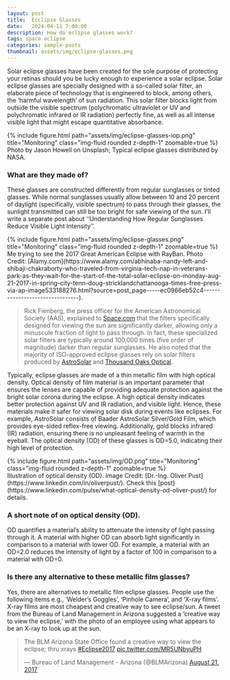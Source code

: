 ```yaml
---
layout: post
title:  Ecclipse Glasses
date:   2024-04-11 7:00:00
description: How do eclipse glasses work?
tags: space eclipse
categories: sample-posts
thumbnail: assets/img/eclipse-glasses.png
---
```

Solar eclipse glasses have been created for the sole purpose of protecting your retinas should you be lucky enough to experience a solar eclipse. Solar eclipse glasses are specially designed with a so-called solar filter, an elaborate piece of technology that is engineered to block, among others, the ‘harmful wavelength’ of sun radiation. This solar filter blocks light from outside the visible spectrum (polychromatic ultraviolet or UV and polychromatic infrared or IR radiation) perfectly fine, as well as all intense visible light that might escape quantitative absorbance.

<div class="row">
    <div class="col-sm mt-3 mt-md-0">
        {% include figure.html path="assets/img/eclipse-glasses-iop.png" title="Monitoring" class="img-fluid rounded z-depth-1" zoomable=true %}
    </div>
</div>
<div class="caption">
    Photo by Jason Howell on Unsplash; Typical eclipse glasses distributed by NASA.
</div>

### What are they made of?
These glasses are constructed differently from regular sunglasses or tinted glasses. While normal sunglasses usually allow between 10 and 20 percent of daylight (specifically, visible spectrum) to pass through their glasses, the sunlight transmitted can still be too bright for safe viewing of the sun. I’ll write a separate post about ‘‘Understanding How Regular Sunglasses Reduce Visible Light Intensity’’.

<div class="row">
    <div class="col-sm mt-3 mt-md-0">
        {% include figure.html path="assets/img/eclipse-glasses.png" title="Monitoring" class="img-fluid rounded z-depth-1" zoomable=true %}
    </div>
</div>
<div class="caption">
    Me trying to see the 2017 Great American Eclipse with RayBan. Photo Credit: [Alamy.com](https://www.alamy.com/abhinaba-nandy-left-and-shibaji-chakraborty-who-traveled-from-virginia-tech-nap-in-veterans-park-as-they-wait-for-the-start-of-the-total-solar-eclipse-on-monday-aug-21-2017-in-spring-city-tenn-doug-stricklandchattanooga-times-free-press-via-ap-image533188276.html?source=post_page-----ec0966eb52c4--------------------------------).
</div>

> Rick Fienberg, the press officer for the American Astronomical Society (AAS), explained to [Space.com](https://www.space.com/36941-solar-eclipse-eye-protection-guide.html) that the filters specifically designed for viewing the sun are significantly darker, allowing only a minuscule fraction of light to pass through. In fact, these specialized solar filters are typically around 100,000 times (five order of magnitude) darker than regular sunglasses. He also noted that the majority of ISO-approved eclipse glasses rely on solar filters produced by [AstroSolar](https://astrosolar.com/en/products/whitelight/solar-viewer-astrosolar-silver-gold/) and [Thousand Oaks Optical](https://thousandoaksoptical.com/shop/eclipse/solar-viewer-cards-glasses/).

Typically, eclipse glasses are made of a thin metallic film with high optical density. Optical density of film material is an important parameter that ensures the lenses are capable of providing adequate protection against the bright solar corona during the eclipse. A high optical density indicates better protection against UV and IR radiation, and visible light. Hence, these materials make it safer for viewing solar disk during events like eclipses. For example, AstroSolar consists of Baader AstroSolar Silver/Gold Film, which provides eye-sided reflex-free viewing. Additionally, gold blocks infrared (IR) radiation, ensuring there is no unpleasant feeling of warmth in the eyeball. The optical density (OD) of these glasses is OD=5.0, indicating their high level of protection.

<div class="row">
    <div class="col-sm mt-3 mt-md-0">
        {% include figure.html path="assets/img/OD.png" title="Monitoring" class="img-fluid rounded z-depth-1" zoomable=true %}
    </div>
</div>
<div class="caption">
    Illustration of optical density (OD). Image Credit: [Dr.-Ing. Oliver Pust](https://www.linkedin.com/in/oliverpust/). Check this [post](https://www.linkedin.com/pulse/what-optical-density-od-oliver-pust/) for details.
</div>

### A short note of on optical density (OD).
OD quantifies a material’s ability to attenuate the intensity of light passing through it. A material with higher OD can absorb light significantly in comparison to a material with lower OD. For example, a material with an OD=2.0 reduces the intensity of light by a factor of 100 in comparison to a material with OD=0.

### Is there any alternative to these metallic film glasses?
Yes, there are alternatives to metallic film eclipse glasses. People use the following items e.g., ‘Welder’s Goggles’, ‘Pinhole Camera’, and ‘X-ray films’. X-ray films are most cheapest and creative way to see eclipse/sun. A tweet from the Bureau of Land Management in Arizona suggested a ‘creative way to view the eclipse,’ with the photo of an employee using what appears to be an X-ray to look up at the sun.

<blockquote class="twitter-tweet"><p lang="en" dir="ltr">The BLM Arizona State Office found a creative way to view the eclipse; thru xrays <a href="https://twitter.com/hashtag/Eclipse2017?src=hash&amp;ref_src=twsrc%5Etfw">#Eclipse2017</a> <a href="https://t.co/MR5UNbyuPH">pic.twitter.com/MR5UNbyuPH</a></p>&mdash; Bureau of Land Management - Arizona (@BLMArizona) <a href="https://twitter.com/BLMArizona/status/899720621726105600?ref_src=twsrc%5Etfw">August 21, 2017</a></blockquote> <script async src="https://platform.twitter.com/widgets.js" charset="utf-8"></script>